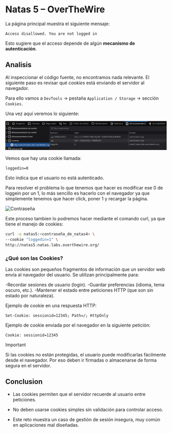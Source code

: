 # Natas 5 – OverTheWire

La página principal muestra el siguiente mensaje:

```url
Access disallowed. You are not logged in
```

Esto sugiere que el acceso depende de algún **mecanismo de autenticación**.

## Analisis

Al inspeccionar el código fuente, no encontramos nada relevante. El siguiente paso es revisar qué *cookies* está enviando el servidor al navegador.

Para ello vamos a `DevTools` → pestaña `Application / Storage` → sección `Cookies`.

Una vez aquí veremos lo siguiente:

![Cookies](Assets/Natas5/Cookies.png)

Vemos que hay una cookie llamada:

```url
loggedin=0
```

Esto indica que el usuario no está autenticado.

Para resolver el problema lo que tenemos que hacer es modificar ese 0 de loggein por un 1, lo más sencillo es hacerlo con el navegador ya que simplemente tenemos que hacer click, poner 1 y recargar la página.

![Contraseña](Assets/Natas5/Contraseña.png)

Este proceso tambien lo podremos hacer mediante el comando curl, ya que tiene el manejo de cookies:

```bash
curl -u natas5:<contraseña_de_natas4> \
--cookie "loggedin=1" \
http://natas5.natas.labs.overthewire.org/
```

### ¿Qué son las Cookies?

Las cookies son pequeños fragmentos de información que un servidor web envía al navegador del usuario. Se utilizan principalmente para:

-Recordar sesiones de usuario (login).
-Guardar preferencias (idioma, tema oscuro, etc.).
-Mantener el estado entre peticiones HTTP (que son sin estado por naturaleza).

Ejemplo de cookie en una respuesta HTTP:

```url
Set-Cookie: sessionid=12345; Path=/; HttpOnly
```

Ejemplo de cookie enviada por el navegador en la siguiente petición:

```url
Cookie: sessionid=12345
```

>[!IMPORTANT]
>Si las cookies no están protegidas, el usuario puede modificarlas fácilmente desde el navegador.
>Por eso deben ir firmadas o almacenarse de forma segura en el servidor.

## Conclusion

- Las cookies permiten que el servidor recuerde al usuario entre peticiones.

- No deben usarse cookies simples sin validación para controlar acceso.

- Este reto muestra un caso de gestión de sesión insegura, muy común en aplicaciones mal diseñadas.
